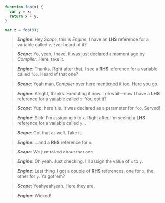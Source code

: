 ```js
function foo(x) {
  var y = x;
  return x + y;
}

var z = foo(9);
```

> **_Engine_**: Hey _Scope_, this is _Engine_. I have an **LHS** reference for a variable called `z`. Ever heard of it?

> **_Scope_**: Yo, yeah, I have. It was just declared a moment ago by _Compiler_. Here, take it.

> **_Engine_**: Thanks. Right after that, I see a **RHS** reference for a variable called `foo`. Heard of that one?

> **_Scope_**: Yeah man, _Compiler_ over here mentioned it too. Here you go.

> **_Engine_**: Alright, thanks. Executing it now... oh wait—now I have a **LHS** reference for a variable called `x`. You got it?

> **_Scope_**: Yup, here it is. It was declared as a parameter for `foo`. Served!

> **_Engine_**: Sick! I'm assigning `9` to `x`. Right after, I'm seeing a **LHS** reference for a variable called `y`...

> **_Scope_**: Got that as well. Take it.

> **_Engine_**: ...and a **RHS** reference for `x`.

> **_Scope_**: We just talked about that one.

> **_Engine_**: Oh yeah. Just checking. I'll assign the value of `x` to `y`.

> **_Engine_**: Last thing. I got a couple of **RHS** references, one for `x`, the other for `y`. Ya got 'em?

> **_Scope_**: Yeahyeahyeah. Here they are.

> **_Engine_**: Wicked!
